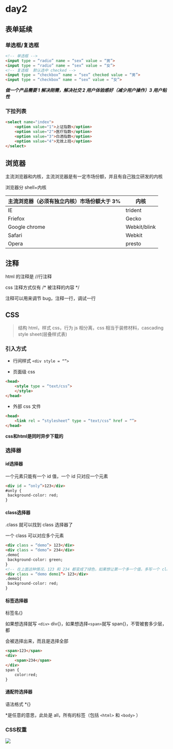 # day2

## 表单延续

### 单选框/复选框

```html
<!-- 单选框 -->
<input type = “radio” name = “sex” value = “男”>
<input type = “radio” name = “sex” value = “女”>
<!-- 复选框  默认选中 checked -->
<input type = “checkbox” name = “sex” checked value = “男”>
<input type = “checkbox” name = “sex” value = “女”>
```

***做一个产品需要 1 解决刚需，解决社交 2 用户体验感好（减少用户操作）3 用户粘性***

### 下拉列表

```html
<select name="index">
    <option value="1">上证指数</option>
    <option value="2">医疗指数</option>
    <option value="3">白酒指数</option>
    <option value="4">无效上班</option>
</select>
```



## 浏览器

主流浏览器和内核，主流浏览器是有一定市场份额，并且有自己独立研发的内核

浏览器分 shell+内核

| 主流浏览器（必须有独立内核）市场份额大于 3% | 内核         |
| ------------------------------------------- | ------------ |
| IE                                          | trident      |
| Friefox                                     | Gecko        |
| Google chrome                               | Webkit/blink |
| Safari                                      | Webkit       |
| Opera                                       | presto       |

## 注释

html 的注释是 <!--块注释 --> //行注释

css 注释方式仅有 /* 被注释的内容 */

注释可以用来调节 bug，注释一行，调试一行



## CSS

> 结构 html，样式 css，行为 js 相分离，css 相当于装修材料，cascading style sheet(层叠样式表)

### 引入方式

- 行间样式  `<div style = “”>`

- 页面级 css

```html
<head>
    <style type = “text/css”>
    </style>
</head>
```

- 外部 css 文件

```html
<head>
	<link rel = “stylesheet” type = “text/css” href = “”>
</head>
```

**css和html是同时异步下载的**

### 选择器

#### id选择器

一个元素只能有一个 id 值，一个 id 只对应一个元素

```html
<div id = “only”>123</div>
#only {
 background-color: red;
}
```

#### class选择器

.class 就可以找到 class 选择器了

一个 class 可以对应多个元素

```html
<div class = “demo”> 123</div>
<div class = “demo”> 234</div>
.demo{
 background-color: green;
}
<!-- 在上面这种情况，123 和 234 都变成了绿色，如果想让第一个多一个值，多写一个 class 名 -->
<div class = “demo demo1”> 123</div>
.demo1{
 background-color: red;
}
```

#### 标签选择器

标签名{}

如果想选择就写 `<div>` div{}，如果想选择`<span>`就写 span{}，不管被套多少层，都

会被选择出来，而且是选择全部

```html
<span>123</span>
<div>
	<span>234</span>
</div>
span {
	color:red;
}
```

#### 通配符选择器

语法格式 *{}

*是任意的意思，此处是 all，所有的标签（包括 `<html>` 和 `<body>` ）

### CSS权重

![](https://niliv-technology-1252830662.cos.ap-chengdu.myqcloud.com/Snipaste_2021-08-21_20-08-25.png)